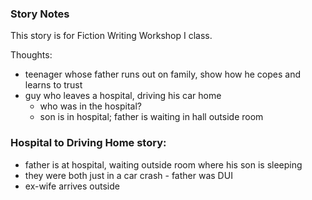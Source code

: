 ### Story Notes

This story is for Fiction Writing Workshop I class.

Thoughts:
* teenager whose father runs out on family, show how he copes and learns to trust
* guy who leaves a hospital, driving his car home
    * who was in the hospital?
    * son is in hospital; father is waiting in hall outside room

### Hospital to Driving Home story:
- father is at hospital, waiting outside room where his son is sleeping
- they were both just in a car crash - father was DUI
- ex-wife arrives outside
